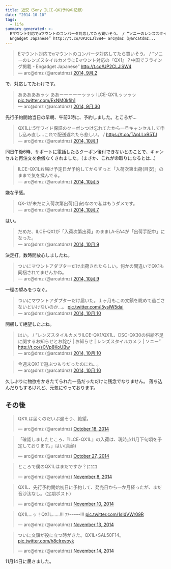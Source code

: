 ```yaml
---
title: 近況（Sony ILCE-QX1予約の記録）
date: "2014-10-10"
tags:
  - life
summary_generated: >-
  Eマウント対応でαマウントのコンバータ対応してたら買いそう。 / “ソニーのレンズスタイルカメラにEマウント対応の『QX1』？中国でフライング掲載 -
  Engadget Japanese” http://t.co/UP2CLJlSW4— arc@dmz (@arcatdmz...
---
```


<script src="//platform.twitter.com/widgets.js" async charSet="utf-8"></script>

<blockquote className="twitter-tweet" lang="ja">Eマウント対応でαマウントのコンバータ対応してたら買いそう。 / “ソニーのレンズスタイルカメラにEマウント対応の『QX1』？中国でフライング掲載 - Engadget Japanese” <a href="http://t.co/UP2CLJlSW4">http://t.co/UP2CLJlSW4</a><div></div>— arc@dmz (@arcatdmz) <a href="https://twitter.com/arcatdmz/status/506652712113422336">2014, 9月 2</a></blockquote>で、対応してたわけです。

<blockquote className="twitter-tweet" lang="ja">あああああッッ ああーーーーーッッッ ILCE-QX1Lッッッッ <a href="http://t.co/ExNM0kfih1">pic.twitter.com/ExNM0kfih1</a><div></div>— arc@dmz (@arcatdmz) <a href="https://twitter.com/arcatdmz/status/517025583000473600">2014, 9月 30</a></blockquote>先行予約開始当日の早朝、午前3時に、予約しました。ところが…

<blockquote className="twitter-tweet" lang="ja">QX1Lに5年ワイド保証のクーポンつけ忘れてたから一旦キャンセルして申し込み直し…これで配送遅れたら悲しい。 / <a href="https://t.co/TApLLxB5TJ">https://t.co/TApLLxB5TJ</a><div></div>— arc@dmz (@arcatdmz) <a href="https://twitter.com/arcatdmz/status/517247010450055169">2014, 10月 1</a></blockquote>同日午後6時、サポートに電話したらクーポン後付できないとのことで、キャンセルと再注文を余儀なくされました。（まさか、これが命取りになるとは…）

<blockquote className="twitter-tweet" lang="ja">ILCE-QX1Lお届け予定日が予約してからずっと「入荷次第出荷(目安)」のままで気を揉んでる。<div></div>— arc@dmz (@arcatdmz) <a href="https://twitter.com/arcatdmz/status/518811804827275264">2014, 10月 5</a></blockquote>嫌な予感。

<blockquote className="twitter-tweet" lang="ja">QX-1が未だに入荷次第出荷(目安)なので私はもうダメです。<div></div>— arc@dmz (@arcatdmz) <a href="https://twitter.com/arcatdmz/status/519526774049214465">2014, 10月 7</a></blockquote>はい。

<blockquote className="twitter-tweet" lang="ja">だめだ、ILCE-QX1が「入荷次第出荷」のままLA-EA4が「出荷手配中」になった。<div></div>— arc@dmz (@arcatdmz) <a href="https://twitter.com/arcatdmz/status/520069141135237120">2014, 10月 9</a></blockquote>決定打。数時間放心しましたね。

<blockquote className="twitter-tweet" lang="ja">ついにマウントアダプターだけ出荷されたらしい。何かの間違いでQX1も同梱されてませんかね。<div></div>— arc@dmz (@arcatdmz) <a href="https://twitter.com/arcatdmz/status/520174606896746497">2014, 10月 9</a></blockquote>一理の望みをつなぐ。

<blockquote className="twitter-tweet" lang="ja">ついにマウントアダプターだけ届いた。１ヶ月もこの文鎮を眺めて過ごさないといけないのか…。 <a href="http://t.co/l5yslW5dai">pic.twitter.com/l5yslW5dai</a><div></div>— arc@dmz (@arcatdmz) <a href="https://twitter.com/arcatdmz/status/520484801665449984">2014, 10月 10</a></blockquote>開梱して絶望したよね。

<blockquote className="twitter-tweet" lang="ja">はい。 / “レンズスタイルカメラILCE-QX1/QX1L、DSC-QX30の供給不足に関するお知らせとお詫び | お知らせ | レンズスタイルカメラ | ソニー” <a href="http://t.co/sCVp8KoUBw">http://t.co/sCVp8KoUBw</a><div></div>— arc@dmz (@arcatdmz) <a href="https://twitter.com/arcatdmz/status/520509231082905601">2014, 10月 10</a></blockquote>

<blockquote className="twitter-tweet" lang="ja">今週末QX1で遊ぶつもりだったのにね…。<div></div>— arc@dmz (@arcatdmz) <a href="https://twitter.com/arcatdmz/status/520545831141654528">2014, 10月 10</a></blockquote>久しぶりに物欲をかきたてられた一品だっただけに残念でなりません。 落ち込んだりもするけれど、元気にやっております。

## その後

<blockquote className="twitter-tweet" lang="en"><p>QX1Lは届くのだいぶ遅そう、絶望。</p>— arc@dmz (@arcatdmz) <a href="https://twitter.com/arcatdmz/status/523458278336888832">October 18, 2014</a></blockquote>

<blockquote className="twitter-tweet" lang="en"><p>「確認しましたところ、『ILCE-QX1L』の入荷は、現時点11月下旬頃を予定しております。」はい(真顔)</p>— arc@dmz (@arcatdmz) <a href="https://twitter.com/arcatdmz/status/526661537952325632">October 27, 2014</a></blockquote>

<blockquote className="twitter-tweet" lang="en"><p>ところで僕のQX1Lはまだですか？(ﾆｺﾆｺ</p>— arc@dmz (@arcatdmz) <a href="https://twitter.com/arcatdmz/status/530975506636623873">November 8, 2014</a></blockquote>

<blockquote className="twitter-tweet" lang="en"><p>QX1L、先行予約開始初日に予約して、発売日から一か月経ったが、まだ音沙汰なし。（定期ポスト）</p>— arc@dmz (@arcatdmz) <a href="https://twitter.com/arcatdmz/status/531706828174811136">November 10, 2014</a></blockquote>

<blockquote className="twitter-tweet" lang="en"><p>QX1L…ッ！QX1L……!!! ﾌｧｰｰｰｰｰ!!! <a href="http://t.co/1sIdVWr09R">pic.twitter.com/1sIdVWr09R</a></p>— arc@dmz (@arcatdmz) <a href="https://twitter.com/arcatdmz/status/532772142467670017">November 13, 2014</a></blockquote>

<blockquote className="twitter-tweet" lang="en"><p>ついに文鎮が役に立つ時がきた。QX1L+SAL50F14。 <a href="http://t.co/h8cIrxvoyk">pic.twitter.com/h8cIrxvoyk</a></p>— arc@dmz (@arcatdmz) <a href="https://twitter.com/arcatdmz/status/533073589277188096">November 14, 2014</a></blockquote>11月14日に届きました。
